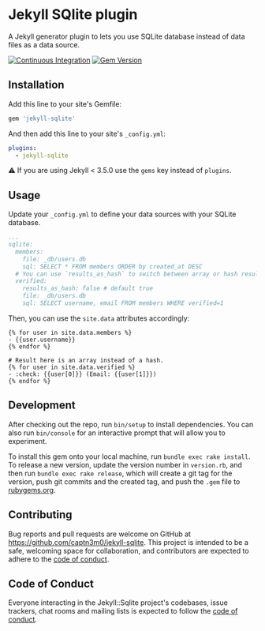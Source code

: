 # Jekyll SQlite plugin

A Jekyll generator plugin to lets you use SQLite database instead of data files as a data source.

[![Continuous Integration](https://github.com/captn3m0/jekyll-sqlite/actions/workflows/main.yml/badge.svg)](https://github.com/captn3m0/jekyll-sqlite/actions/workflows/main.yml) [![Gem Version](https://badge.fury.io/rb/jekyll-sqlite.svg)](https://badge.fury.io/rb/jekyll-sqlite)

## Installation

Add this line to your site's Gemfile:

```ruby
gem 'jekyll-sqlite'
```

And then add this line to your site's `_config.yml`:

```yml
plugins:
  - jekyll-sqlite
```

:warning: If you are using Jekyll < 3.5.0 use the `gems` key instead of `plugins`.

## Usage

Update your `_config.yml` to define your data sources with your SQLite database.

```yml
...
sqlite:
  members:
    file: _db/users.db
    sql: SELECT * FROM members ORDER by created_at DESC
  # You can use `results_as_hash` to switch between array or hash results (default).
  verified:
    results_as_hash: false # default true
    file: _db/users.db
    sql: SELECT username, email FROM members WHERE verified=1
```

Then, you can use the `site.data` attributes accordingly:

```liquid
{% for user in site.data.members %}
- {{user.username}}
{% endfor %}

# Result here is an array instead of a hash.
{% for user in site.data.verified %}
- :check: {{user[0]}} (Email: {{user[1]}})
{% endfor %}
```

## Development

After checking out the repo, run `bin/setup` to install dependencies. You can also run `bin/console` for an interactive prompt that will allow you to experiment.

To install this gem onto your local machine, run `bundle exec rake install`. To release a new version, update the version number in `version.rb`, and then run `bundle exec rake release`, which will create a git tag for the version, push git commits and the created tag, and push the `.gem` file to [rubygems.org](https://rubygems.org).

## Contributing

Bug reports and pull requests are welcome on GitHub at https://github.com/captn3m0/jekyll-sqlite. This project is intended to be a safe, welcoming space for collaboration, and contributors are expected to adhere to the [code of conduct](https://github.com/captn3m0/jekyll-sqlite/blob/main/CODE_OF_CONDUCT.md).

## Code of Conduct

Everyone interacting in the Jekyll::Sqlite project's codebases, issue trackers, chat rooms and mailing lists is expected to follow the [code of conduct](https://github.com/captn3m0/jekyll-sqlite/blob/main/CODE_OF_CONDUCT.md).
